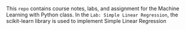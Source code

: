 This `repo` contains course notes, labs, and assignment for the Machine Learning with Python class.
In the `Lab: Simple Linear Regression`, the scikit-learn library is used to implement Simple Linear Regression
